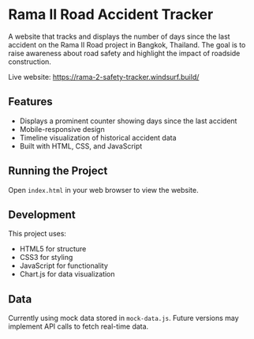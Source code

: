 # Rama II Road Accident Tracker

A website that tracks and displays the number of days since the last accident on the Rama II Road project in Bangkok, Thailand. The goal is to raise awareness about road safety and highlight the impact of roadside construction.

Live website: https://rama-2-safety-tracker.windsurf.build/

## Features

- Displays a prominent counter showing days since the last accident
- Mobile-responsive design
- Timeline visualization of historical accident data
- Built with HTML, CSS, and JavaScript

## Running the Project

Open `index.html` in your web browser to view the website.

## Development

This project uses:
- HTML5 for structure
- CSS3 for styling
- JavaScript for functionality
- Chart.js for data visualization

## Data

Currently using mock data stored in `mock-data.js`. Future versions may implement API calls to fetch real-time data.
